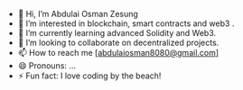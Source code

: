 - 👋 Hi, I’m Abdulai Osman Zesung
- 👀 I’m interested in blockchain, smart contracts and web3 .
- 🌱 I’m currently learning advanced Solidity and Web3.
- 💞️ I’m looking to collaborate on decentralized projects.
- 📫 How to reach me [abdulaiosman8080@gmail.com]
- 😄 Pronouns: ...
- ⚡ Fun fact: I love coding by the beach!

<!---
Abdulai059/Abdulai059 is a ✨ special ✨ repository because its `README.md` (this file) appears on your GitHub profile.
You can click the Preview link to take a look at your changes.
--->
